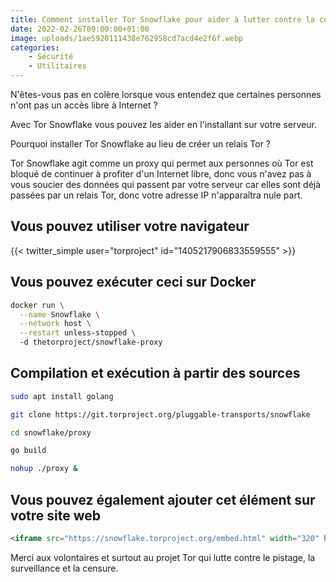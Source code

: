 ```yaml
---
title: Comment installer Tor Snowflake pour aider à lutter contre la censure d'Internet ?
date: 2022-02-26T09:00:00+01:00
image: uploads/1ae5920111438e762958cd7acd4e2f6f.webp
categories:
    - Sécurité
    - Utilitaires
--- 
```


N'êtes-vous pas en colère lorsque vous entendez que certaines personnes n'ont pas un accès libre à Internet ?

Avec Tor Snowflake vous pouvez les aider en l'installant sur votre serveur.

Pourquoi installer Tor Snowflake au lieu de créer un relais Tor ?

Tor Snowflake agit comme un proxy qui permet aux personnes où Tor est bloqué de continuer à profiter d'un Internet libre, donc vous n'avez pas à vous soucier des données qui passent par votre serveur car elles sont déjà passées par un relais Tor, donc votre adresse IP n'apparaîtra nule part.

## Vous pouvez utiliser votre navigateur

{{< twitter_simple user="torproject" id="1405217906833559555" >}}

## Vous pouvez exécuter ceci sur Docker

```bash
docker run \
  --name Snowflake \
  --network host \
  --restart unless-stopped \  
  -d thetorproject/snowflake-proxy
```

## Compilation et exécution à partir des sources

```bash
sudo apt install golang
```

```bash
git clone https://git.torproject.org/pluggable-transports/snowflake
```

```bash
cd snowflake/proxy
```

```bash
go build
```

```bash
nohup ./proxy &
```

## Vous pouvez également ajouter cet élément sur votre site web

```html
<iframe src="https://snowflake.torproject.org/embed.html" width="320" height="240" frameborder="0" scrolling="no"></iframe>
```

Merci aux volontaires et surtout au projet Tor qui lutte contre le pistage, la surveillance et la censure.
